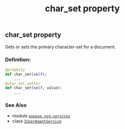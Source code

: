 ﻿---
title: char_set property
second_title: Aspose.SVG for Python via .NET API References
description: 
type: docs
weight: 30
url: /python-net/aspose.svg.services/iuseragentservice/char_set/
is_root: false
---

## char_set property


Gets or sets the primary character-set for a document.
### Definition:
```python
@property
def char_set(self):
    ...
@char_set.setter
def char_set(self, value):
    ...
```

### See Also
* module [`aspose.svg.services`](../../)
* class [`IUserAgentService`](/svg/python-net/aspose.svg.services/iuseragentservice)
